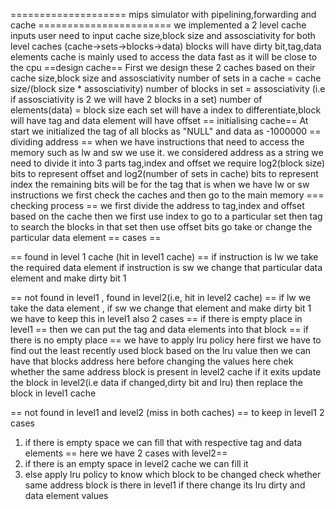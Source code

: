 ==================== mips simulator with pipelining,forwarding and cache =======================
we implemented a 2 level cache
inputs
user need to input cache size,block size and assosciativity for both level caches
(cache->sets->blocks->data)
blocks will have dirty bit,tag,data elements
cache is mainly used to access the data fast as it will be close to the cpu
==design cache==
First we design these 2 caches based on their cache size,block size and assosciativity
number of sets in a cache = cache size/(block size * assosciativity)
number of blocks in set = assosciativity (i.e if assosciativity is 2 we will have 2 blocks in a set)
number of elements(data) = block size
each set will have a index to differentiate,block will have tag and data element will have offset
== initialising cache==
At start we initialized the tag of all blocks as "NULL" and data as -1000000
== dividing address ==
when we have instructions that need to access the memory such as lw and sw we use it.
we considered address as a string we need to divide it into 3 parts tag,index and offset
we require log2(block size) bits to represent offset
and log2(number of sets in cache) bits to represent index
the remaining bits will be for the tag
that is when we have lw or sw instructions we first check the caches and then go to the main memory
=== checking process ==
we first divide the address to tag,index and offset based on the cache
then we first use index to go to a particular set
then tag to search the blocks in that set
then use offset bits go take or change the particular data element
== cases ==

== found in level 1 cache (hit in level1 cache) ==
if instruction is lw we take the required data element
if instruction is sw we change that particular data element and make dirty bit 1

== not found in level1 , found in level2(i.e, hit in level2 cache) ==
if lw we take the data element , if sw we change that element and make dirty bit 1
we have to keep this in level1 also
2 cases 
 == if there is empty place in level1 ==
 then we can put the tag and data elements into that block
 == if there is no empty place ==
 we have to apply lru policy here
 first we have to find out the least recently used block based on the lru value
 then we can have that blocks address
 here before changing the values here chek whether the same address block is present in level2 cache 
 if it exits update the block in level2(i.e data if changed,dirty bit and lru) 
 then replace the block in level1 cache

== not found in level1 and level2 (miss in both caches) ==
to keep in level1 2 cases
1. if there is empty space we can fill that with respective tag and data elements
  == here we have 2 cases with level2==
  1. if there is an empty space in level2 cache we can fill it
  2. else
    apply lru policy to know which block to be changed
    check whether same address block is there in level1
    if there change its lru dirty and data element values
    
 
 
 
 
 
